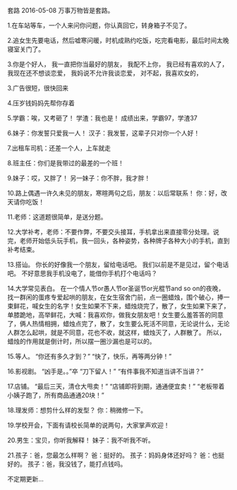 套路
2016-05-08
万事万物皆是套路。

1.在车站等车，一个人来问你问题，你认真回它，转身箱子不见了。

2.追女生先要电话，然后嘘寒问暖，时机成熟约吃饭，吃完看电影，最后时间太晚寝室关门了。

3.你是个好人，
我一直把你当最好的朋友，
我配不上你，
我已经有喜欢的人了，
我现在还不想谈恋爱，
我妈说不允许我谈恋爱，
对不起，我喜欢女的，

3.广告很短，很快回来

4.压岁钱妈妈先帮你存着

5.学霸：唉，又考砸了！
学渣：我也是！
成绩出来，学霸97，学渣37

6.妹子：你发誓只爱我一人！
汉子：我发誓，这辈子只对你一个人好！

7.出租车司机：还差一个人，上车就走

8.班主任：你们是我带过的最差的一个班！

9.妹子：哎，又胖了！
另一妹子：你不胖，我才胖！

10.路上偶遇一许久未见的朋友，寒暄两句之后，朋友：以后常联系！
你：好，改天请你吃饭！

11.老师：这道题很简单，是送分题。

12.大学补考，老师：不要作弊，不要交头接耳，手机拿出来直接零分处理。说完，老师开始低头玩手机，我一回头，各种姿势，各种牌子各种大小的手机，直到补考结束。

13.搭讪。
你长的好像我一个朋友，留给电话吧。
我们以前是不是见过，留个电话吧。
不好意思我手机没电了，能借你手机打个电话吗？

14.大学常见表白。
在一个情人节or愚人节or圣诞节or光棍节and so on的夜晚，找一群闲的蛋疼专爱起哄的朋友，在女生宿舍门前，点一圈蜡烛，围个破心，捧一束鲜花，喊女生的名字！女生如果不下来，蜡烛烧完了，散了，女生如果下来了，单膝跪地，高举鲜花，大喊：我喜欢你，做我女朋友吧！女生要么羞答答的同意了，俩人热情相拥，蜡烛点完了，散了，女生要么死活不同意，无论说什么，无论人群怎么起哄，就是不同意，花也不收，就这样，蜡烛灭了，人群散了。 所以，蜡烛的作用就是倒计时，所以摆一圈沙漏也是可以的。

15.等人。
“你还有多久才到？”
“快了，快乐，再等两分钟！”

16.影视剧。
“凶手是。。”卒
“刀下留人！”
“有件事我不知道当讲不当讲？”

17.店铺。
“最后三天，清仓大甩卖！”
“店铺即将到期，通通便宜卖！”
“老板带着小姨子跑了，所有商品通通20块！”

18.理发师：想剪什么样的发型？
你：稍微修一下。

19.学校开会，下面有请校长简单的说两句，大家掌声欢迎！

20.男生：宝贝，你听我解释！
妹子：我不听我不听。

21.孩子：爸，您最怎么样啊？
爸：挺好的。
孩子：妈妈身体还好吗？
爸：也挺好的。
孩子：爸，我没钱了，能打点钱吗。

不定期更新...